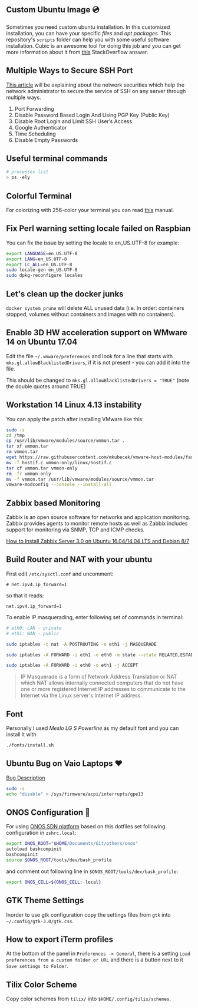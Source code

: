## Custom Ubuntu Image :cd:
Sometimes you need custom ubuntu installation. In this customized installation,
you can have your specific *files* and *apt packages*.
This repository's `scripts` folder can help you with some useful software installation.
Cubic is an awesome tool for doing this job and you can get more information about it
from [this](https://askubuntu.com/questions/741753/how-to-use-cubic-to-create-a-custom-ubuntu-live-cd-image)
StackOverflow answer.

## Multiple Ways to Secure SSH Port
[This article](http://www.hackingarticles.in/multiple-ways-to-secure-ssh-port/) will be explaining about the network securities which
help the network administrator to secure the service of SSH on any server through multiple ways.

1. Port Forwarding
2. Disable Password Based Login And Using PGP Key (Public Key)
3. Disable Root Login and Limit SSH User’s Access
4. Google Authenticator
5. Time Scheduling
6. Disable Empty Passwords

## Useful terminal commands

```sh
# processes list
> ps -ely
```

## Colorful Terminal

For colorizing with 256-color your terminal you can read [this](http://misc.flogisoft.com/bash/tip_colors_and_formatting) manual.

## Fix Perl warning setting locale failed on Raspbian

You can fix the issue by setting the locale to en_US.UTF-8 for example:

```sh
export LANGUAGE=en_US.UTF-8
export LANG=en_US.UTF-8
export LC_ALL=en_US.UTF-8
sudo locale-gen en_US.UTF-8
sudo dpkg-reconfigure locales
```

## Let's clean up the docker junks

`docker system prune` will delete ALL unused data
(i.e. In order: containers stopped, volumes without containers and images with no containers).

## Enable 3D HW acceleration support on WMware 14 on Ubuntu 17.04

Edit the file `~/.vmware/preferences` and look for a line that starts with
`mks.gl.allowBlacklistedDrivers`, if it is not present - you can add it into the file.

This should be changed to `mks.gl.allowBlacklistedDrivers = "TRUE"`
(note the double quotes around TRUE)

## Workstation 14 Linux 4.13 instability

You can apply the patch after installing VMware like this:

```sh
sudo -s
cd /tmp
cp /usr/lib/vmware/modules/source/vmmon.tar .
tar xf vmmon.tar
rm vmmon.tar
wget https://raw.githubusercontent.com/mkubecek/vmware-host-modules/fadedd9c8a4dd23f74da2b448572df95666dfe12/vmmon-only/linux/hostif.c
mv -f hostif.c vmmon-only/linux/hostif.c
tar cf vmmon.tar vmmon-only
rm -fr vmmon-only
mv -f vmmon.tar /usr/lib/vmware/modules/source/vmmon.tar
vmware-modconfig --console --install-all
```

## Zabbix based Monitoring

Zabbix is an open source software for networks and application monitoring.
Zabbix provides agents to monitor remote hosts as well as Zabbix includes
support for monitoring via SNMP, TCP and ICMP checks.

[How to Install Zabbix Server 3.0 on Ubuntu 16.04/14.04 LTS and Debian 8/7](http://tecadmin.net/install-zabbix-on-ubuntu/)


## Build Router and NAT with your ubuntu

First edit `/etc/sysctl.conf` and uncomment:

```
# net.ipv4.ip_forward=1
```

so that it reads:

```
net.ipv4.ip_forward=1
```

To enable IP masquerading, enter following set of commands in terminal:

```sh
# eth0: LAN - private
# eth1: WAN - public

sudo iptables -t nat -A POSTROUTING -o eth1 -j MASQUERADE

sudo iptables -A FORWARD -i eth1 -o eth0 -m state -–state RELATED,ESTABLISHED -j ACCEPT

sudo iptables -A FORWARD -i eth0 -o eth1 -j ACCEPT
```

> IP Masquerade is a form of Network Address Translation or NAT which NAT allows internally connected computers that do not have one or more registered Internet IP addresses to communicate to the Internet via the Linux server's Internet IP address.

## Font

Personally I used *Meslo LG S Powerline* as my default font and you can
install it with

```sh
./fonts/install.sh
```

## Ubuntu Bug on Vaio Laptops :heart:

[Bug Description](https://bugs.launchpad.net/ubuntu/+source/linux/+bug/887793)

```sh
sudo -s
echo "disable" > /sys/firmware/acpi/interrupts/gpe13
```

## ONOS Configuration :older_man:

For using [ONOS SDN platform](http://onosproject.org/) based on this dotfiles
set following configuration in `zshrc.local`:

```sh
export ONOS_ROOT="$HOME/Documents/Git/others/onos"
autoload bashcompinit
bashcompinit
source $ONOS_ROOT/tools/dev/bash_profile
```

and comment out following line in `$ONOS_ROOT/tools/dev/bash_profile`:

```sh
export ONOS_CELL=${ONOS_CELL:-local}
```

## GTK Theme Settings

Inorder to use gtk configuration
copy the settings files from `gtk` into `~/.config/gtk-3.0/gtk.css`.

## How to export iTerm profiles

At the bottom of the panel in `Preferences -> General`, there is a setting `Load preferences from a custom folder or URL` and there is a button next to it `Save settings to Folder`.


## Tilix Color Scheme

Copy color schemes from `tilix/` into `$HOME/.config/tilix/schemes`.
